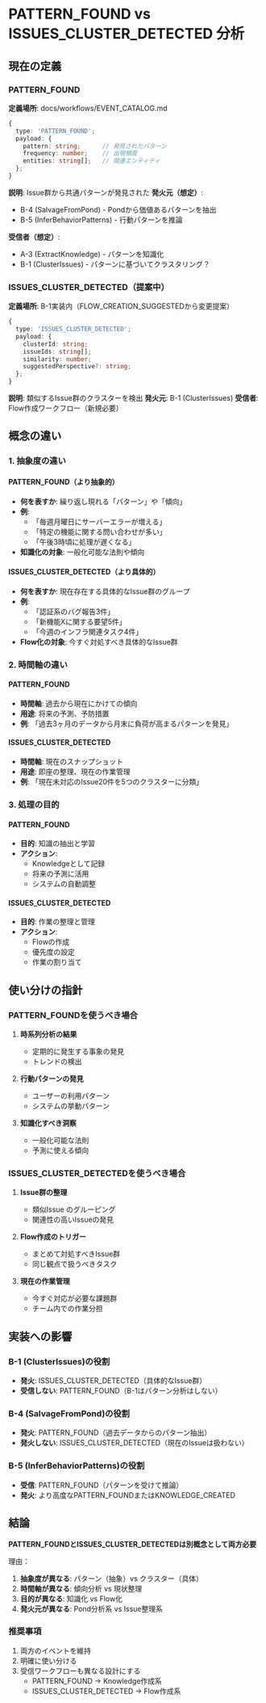 # PATTERN_FOUND vs ISSUES_CLUSTER_DETECTED 分析

## 現在の定義

### PATTERN_FOUND
**定義場所**: docs/workflows/EVENT_CATALOG.md
```typescript
{
  type: 'PATTERN_FOUND';
  payload: {
    pattern: string;      // 発見されたパターン
    frequency: number;    // 出現頻度
    entities: string[];   // 関連エンティティ
  };
}
```

**説明**: Issue群から共通パターンが発見された
**発火元（想定）**:
- B-4 (SalvageFromPond) - Pondから価値あるパターンを抽出
- B-5 (InferBehaviorPatterns) - 行動パターンを推論

**受信者（想定）**:
- A-3 (ExtractKnowledge) - パターンを知識化
- B-1 (ClusterIssues) - パターンに基づいてクラスタリング？

### ISSUES_CLUSTER_DETECTED（提案中）
**定義場所**: B-1実装内（FLOW_CREATION_SUGGESTEDから変更提案）
```typescript
{
  type: 'ISSUES_CLUSTER_DETECTED';
  payload: {
    clusterId: string;
    issueIds: string[];
    similarity: number;
    suggestedPerspective?: string;
  };
}
```

**説明**: 類似するIssue群のクラスターを検出
**発火元**: B-1 (ClusterIssues)
**受信者**: Flow作成ワークフロー（新規必要）

## 概念の違い

### 1. 抽象度の違い

#### PATTERN_FOUND（より抽象的）
- **何を表すか**: 繰り返し現れる「パターン」や「傾向」
- **例**:
  - 「毎週月曜日にサーバーエラーが増える」
  - 「特定の機能に関する問い合わせが多い」
  - 「午後3時頃に処理が遅くなる」
- **知識化の対象**: 一般化可能な法則や傾向

#### ISSUES_CLUSTER_DETECTED（より具体的）
- **何を表すか**: 現在存在する具体的なIssue群のグループ
- **例**:
  - 「認証系のバグ報告3件」
  - 「新機能Xに関する要望5件」
  - 「今週のインフラ関連タスク4件」
- **Flow化の対象**: 今すぐ対処すべき具体的なIssue群

### 2. 時間軸の違い

#### PATTERN_FOUND
- **時間軸**: 過去から現在にかけての傾向
- **用途**: 将来の予測、予防措置
- **例**: 「過去3ヶ月のデータから月末に負荷が高まるパターンを発見」

#### ISSUES_CLUSTER_DETECTED
- **時間軸**: 現在のスナップショット
- **用途**: 即座の整理、現在の作業管理
- **例**: 「現在未対応のIssue20件を5つのクラスターに分類」

### 3. 処理の目的

#### PATTERN_FOUND
- **目的**: 知識の抽出と学習
- **アクション**:
  - Knowledgeとして記録
  - 将来の予測に活用
  - システムの自動調整

#### ISSUES_CLUSTER_DETECTED
- **目的**: 作業の整理と管理
- **アクション**:
  - Flowの作成
  - 優先度の設定
  - 作業の割り当て

## 使い分けの指針

### PATTERN_FOUNDを使うべき場合
1. **時系列分析の結果**
   - 定期的に発生する事象の発見
   - トレンドの検出

2. **行動パターンの発見**
   - ユーザーの利用パターン
   - システムの挙動パターン

3. **知識化すべき洞察**
   - 一般化可能な法則
   - 予測に使える傾向

### ISSUES_CLUSTER_DETECTEDを使うべき場合
1. **Issue群の整理**
   - 類似Issue のグルーピング
   - 関連性の高いIssueの発見

2. **Flow作成のトリガー**
   - まとめて対処すべきIssue群
   - 同じ観点で扱うべきタスク

3. **現在の作業管理**
   - 今すぐ対応が必要な課題群
   - チーム内での作業分担

## 実装への影響

### B-1 (ClusterIssues)の役割
- **発火**: ISSUES_CLUSTER_DETECTED（具体的なIssue群）
- **受信しない**: PATTERN_FOUND（B-1はパターン分析はしない）

### B-4 (SalvageFromPond)の役割
- **発火**: PATTERN_FOUND（過去データからのパターン抽出）
- **発火しない**: ISSUES_CLUSTER_DETECTED（現在のIssueは扱わない）

### B-5 (InferBehaviorPatterns)の役割
- **受信**: PATTERN_FOUND（パターンを受けて推論）
- **発火**: より高度なPATTERN_FOUNDまたはKNOWLEDGE_CREATED

## 結論

**PATTERN_FOUNDとISSUES_CLUSTER_DETECTEDは別概念として両方必要**

理由：
1. **抽象度が異なる**: パターン（抽象）vs クラスター（具体）
2. **時間軸が異なる**: 傾向分析 vs 現状整理
3. **目的が異なる**: 知識化 vs Flow化
4. **発火元が異なる**: Pond分析系 vs Issue整理系

### 推奨事項
1. 両方のイベントを維持
2. 明確に使い分ける
3. 受信ワークフローも異なる設計にする
   - PATTERN_FOUND → Knowledge作成系
   - ISSUES_CLUSTER_DETECTED → Flow作成系